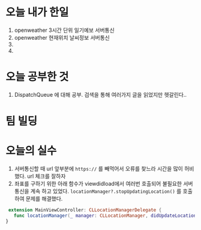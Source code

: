 # 오늘 내가 한일
1. openweather 3시간 단위 일기예보 서버통신
1. openweather 현재위치 날씨정보 서버통신
2. 
3. 

  

# 오늘 공부한 것
  1. DispatchQueue 에 대해 공부. 검색을 통해 여러가지 글을 읽었지만 헷갈린다..

# 팀 빌딩

# 오늘의 실수 
 1. 서버통신할 때 url 앞부분에 `https://` 를 빼먹어서 오류를 찾느라 시간을 많이 허비했다. url 체크를 잘하자
 2. 좌표를 구하기 위한 아래 함수가 viewdidload에서 여러번 호출되어 불필요한 서버통신을 계속 하고 있었다. `locationManager?.stopUpdatingLocation()` 를 호출하여 문제를 해결했다.
 ``` swift
  extension MainViewController: CLLocationManagerDelegate {
    func locationManager(_ manager: CLLocationManager, didUpdateLocations locations: [CLLocation]) 
}
 ```
 